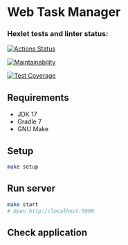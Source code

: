 # Web Task Manager

### Hexlet tests and linter status:
[![Actions Status](https://github.com/punchybunchy/java-project-73/workflows/hexlet-check/badge.svg)](https://github.com/punchybunchy/java-project-73/actions)

[![Maintainability](https://api.codeclimate.com/v1/badges/ae0551eef6a05ab2c0d2/maintainability)](https://codeclimate.com/github/punchybunchy/java-project-73/maintainability)

[![Test Coverage](https://api.codeclimate.com/v1/badges/ae0551eef6a05ab2c0d2/test_coverage)](https://codeclimate.com/github/punchybunchy/java-project-73/test_coverage)



## Requirements

* JDK 17
* Gradle 7
* GNU Make

## Setup

```bash
make setup
```

## Run server

```bash
make start
# Open http://localhost:5000
```

## Check application

